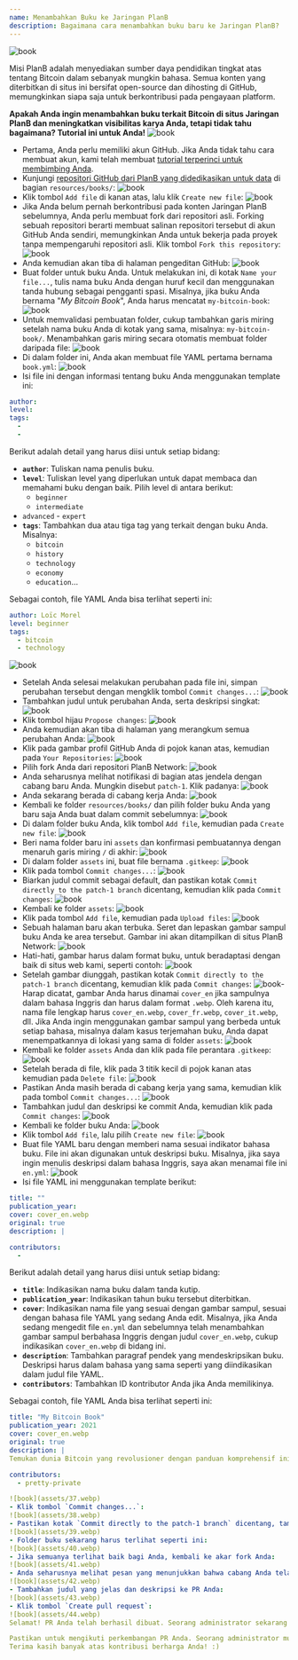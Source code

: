 ```yaml
---
name: Menambahkan Buku ke Jaringan PlanB
description: Bagaimana cara menambahkan buku baru ke Jaringan PlanB?
---
```

![book](assets/cover.webp)

Misi PlanB adalah menyediakan sumber daya pendidikan tingkat atas tentang Bitcoin dalam sebanyak mungkin bahasa. Semua konten yang diterbitkan di situs ini bersifat open-source dan dihosting di GitHub, memungkinkan siapa saja untuk berkontribusi pada pengayaan platform.

**Apakah Anda ingin menambahkan buku terkait Bitcoin di situs Jaringan PlanB dan meningkatkan visibilitas karya Anda, tetapi tidak tahu bagaimana? Tutorial ini untuk Anda!**
![book](assets/01.webp)
- Pertama, Anda perlu memiliki akun GitHub. Jika Anda tidak tahu cara membuat akun, kami telah membuat [tutorial terperinci untuk membimbing Anda](https://planb.network/tutorials/contribution/others/create-github-account-a75fc39d-f0d0-44dc-9cd5-cd94aee0c07c).
- Kunjungi [repositori GitHub dari PlanB yang didedikasikan untuk data](https://github.com/PlanB-Network/bitcoin-educational-content/tree/dev/resources/books) di bagian `resources/books/`:
![book](assets/02.webp)
- Klik tombol `Add file` di kanan atas, lalu klik `Create new file`:
![book](assets/03.webp)
- Jika Anda belum pernah berkontribusi pada konten Jaringan PlanB sebelumnya, Anda perlu membuat fork dari repositori asli. Forking sebuah repositori berarti membuat salinan repositori tersebut di akun GitHub Anda sendiri, memungkinkan Anda untuk bekerja pada proyek tanpa mempengaruhi repositori asli. Klik tombol `Fork this repository`:
![book](assets/04.webp)
- Anda kemudian akan tiba di halaman pengeditan GitHub:
![book](assets/05.webp)
- Buat folder untuk buku Anda. Untuk melakukan ini, di kotak `Name your file...`, tulis nama buku Anda dengan huruf kecil dan menggunakan tanda hubung sebagai pengganti spasi. Misalnya, jika buku Anda bernama "*My Bitcoin Book*", Anda harus mencatat `my-bitcoin-book`:
![book](assets/06.webp)
- Untuk memvalidasi pembuatan folder, cukup tambahkan garis miring setelah nama buku Anda di kotak yang sama, misalnya: `my-bitcoin-book/`. Menambahkan garis miring secara otomatis membuat folder daripada file:
![book](assets/07.webp)
- Di dalam folder ini, Anda akan membuat file YAML pertama bernama `book.yml`:
![book](assets/08.webp)
- Isi file ini dengan informasi tentang buku Anda menggunakan template ini:

```yaml
author: 
level: 
tags:
  - 
  - 
```

Berikut adalah detail yang harus diisi untuk setiap bidang:
- **`author`**: Tuliskan nama penulis buku.
- **`level`**: Tuliskan level yang diperlukan untuk dapat membaca dan memahami buku dengan baik. Pilih level di antara berikut:
	- `beginner`
	- `intermediate`
- `advanced` - `expert`
- **`tags`**: Tambahkan dua atau tiga tag yang terkait dengan buku Anda. Misalnya:
    - `bitcoin`
    - `history`
    - `technology`
    - `economy`
    - `education`...

Sebagai contoh, file YAML Anda bisa terlihat seperti ini:

```yaml
author: Loïc Morel
level: beginner
tags:
  - bitcoin
  - technology
```

![book](assets/09.webp)
- Setelah Anda selesai melakukan perubahan pada file ini, simpan perubahan tersebut dengan mengklik tombol `Commit changes...`:
![book](assets/10.webp)
- Tambahkan judul untuk perubahan Anda, serta deskripsi singkat: ![book](assets/11.webp)
- Klik tombol hijau `Propose changes`: ![book](assets/12.webp)
- Anda kemudian akan tiba di halaman yang merangkum semua perubahan Anda: ![book](assets/13.webp)
- Klik pada gambar profil GitHub Anda di pojok kanan atas, kemudian pada `Your Repositories`: ![book](assets/14.webp)
- Pilih fork Anda dari repositori PlanB Network: ![book](assets/15.webp)
- Anda seharusnya melihat notifikasi di bagian atas jendela dengan cabang baru Anda. Mungkin disebut `patch-1`. Klik padanya: ![book](assets/16.webp)
- Anda sekarang berada di cabang kerja Anda: ![book](assets/17.webp)
- Kembali ke folder `resources/books/` dan pilih folder buku Anda yang baru saja Anda buat dalam commit sebelumnya: ![book](assets/18.webp)
- Di dalam folder buku Anda, klik tombol `Add file`, kemudian pada `Create new file`: ![book](assets/19.webp)
- Beri nama folder baru ini `assets` dan konfirmasi pembuatannya dengan menaruh garis miring `/` di akhir: ![book](assets/20.webp)
- Di dalam folder `assets` ini, buat file bernama `.gitkeep`: ![book](assets/21.webp)
- Klik pada tombol `Commit changes...`: ![book](assets/22.webp)
- Biarkan judul commit sebagai default, dan pastikan kotak `Commit directly to the patch-1 branch` dicentang, kemudian klik pada `Commit changes`: ![book](assets/23.webp)
- Kembali ke folder `assets`: ![book](assets/24.webp)
- Klik pada tombol `Add file`, kemudian pada `Upload files`: ![book](assets/25.webp)
- Sebuah halaman baru akan terbuka. Seret dan lepaskan gambar sampul buku Anda ke area tersebut. Gambar ini akan ditampilkan di situs PlanB Network: ![book](assets/26.webp)
- Hati-hati, gambar harus dalam format buku, untuk beradaptasi dengan baik di situs web kami, seperti contoh: ![book](assets/27.webp)
- Setelah gambar diunggah, pastikan kotak `Commit directly to the patch-1 branch` dicentang, kemudian klik pada `Commit changes`: ![book](assets/28.webp)- Harap dicatat, gambar Anda harus dinamai `cover_en` jika sampulnya dalam bahasa Inggris dan harus dalam format `.webp`. Oleh karena itu, nama file lengkap harus `cover_en.webp`, `cover_fr.webp`, `cover_it.webp`, dll. Jika Anda ingin menggunakan gambar sampul yang berbeda untuk setiap bahasa, misalnya dalam kasus terjemahan buku, Anda dapat menempatkannya di lokasi yang sama di folder `assets`: ![book](assets/29.webp)
- Kembali ke folder `assets` Anda dan klik pada file perantara `.gitkeep`: ![book](assets/30.webp)
- Setelah berada di file, klik pada 3 titik kecil di pojok kanan atas kemudian pada `Delete file`: ![book](assets/31.webp)
- Pastikan Anda masih berada di cabang kerja yang sama, kemudian klik pada tombol `Commit changes...`: ![book](assets/32.webp)
- Tambahkan judul dan deskripsi ke commit Anda, kemudian klik pada `Commit changes`: ![book](assets/33.webp)
- Kembali ke folder buku Anda: ![book](assets/34.webp)
- Klik tombol `Add file`, lalu pilih `Create new file`:
![book](assets/35.webp)
- Buat file YAML baru dengan memberi nama sesuai indikator bahasa buku. File ini akan digunakan untuk deskripsi buku. Misalnya, jika saya ingin menulis deskripsi dalam bahasa Inggris, saya akan menamai file ini `en.yml`:
![book](assets/36.webp)
- Isi file YAML ini menggunakan template berikut:
```yaml
title: ""
publication_year: 
cover: cover_en.webp
original: true
description: |

contributors:
  - 
```

Berikut adalah detail yang harus diisi untuk setiap bidang:
- **`title`**: Indikasikan nama buku dalam tanda kutip.
- **`publication_year`**: Indikasikan tahun buku tersebut diterbitkan.
- **`cover`**: Indikasikan nama file yang sesuai dengan gambar sampul, sesuai dengan bahasa file YAML yang sedang Anda edit. Misalnya, jika Anda sedang mengedit file `en.yml` dan sebelumnya telah menambahkan gambar sampul berbahasa Inggris dengan judul `cover_en.webp`, cukup indikasikan `cover_en.webp` di bidang ini.
- **`description`**: Tambahkan paragraf pendek yang mendeskripsikan buku. Deskripsi harus dalam bahasa yang sama seperti yang diindikasikan dalam judul file YAML.
- **`contributors`**: Tambahkan ID kontributor Anda jika Anda memilikinya.

Sebagai contoh, file YAML Anda bisa terlihat seperti ini:

```yaml
title: "My Bitcoin Book"
publication_year: 2021
cover: cover_en.webp
original: true
description: |
Temukan dunia Bitcoin yang revolusioner dengan panduan komprehensif ini yang disesuaikan untuk pemula. My Bitcoin Book mengungkap kompleksitas Bitcoin, menyediakan pengenalan yang jelas dan ringkas tentang bagaimana protokol bekerja. Dari teknologi revolusionernya hingga dampak potensialnya terhadap ekonomi global, buku ini menawarkan wawasan berharga dan pengetahuan praktis. Sempurna bagi mereka yang baru mengenal Bitcoin, buku ini mencakup dasar-dasar, tips keamanan, dan masa depan keuangan digital. Menyelami masa depan uang dan memberdayakan diri Anda dengan pengetahuan untuk dengan percaya diri menavigasi era digital.

contributors:
  - pretty-private

![book](assets/37.webp)
- Klik tombol `Commit changes...`:
![book](assets/38.webp)
- Pastikan kotak `Commit directly to the patch-1 branch` dicentang, tambahkan judul, lalu klik `Commit changes`:
![book](assets/39.webp)
- Folder buku sekarang harus terlihat seperti ini:
![book](assets/40.webp)
- Jika semuanya terlihat baik bagi Anda, kembali ke akar fork Anda:
![book](assets/41.webp)
- Anda seharusnya melihat pesan yang menunjukkan bahwa cabang Anda telah dimodifikasi. Klik tombol `Compare & pull request`:
![book](assets/42.webp)
- Tambahkan judul yang jelas dan deskripsi ke PR Anda:
![book](assets/43.webp)
- Klik tombol `Create pull request`:
![book](assets/44.webp)
Selamat! PR Anda telah berhasil dibuat. Seorang administrator sekarang akan meninjau dan, jika semuanya sesuai, menggabungkannya ke dalam repositori utama dari Jaringan PlanB. Anda seharusnya melihat buku Anda muncul di situs web beberapa hari kemudian.

Pastikan untuk mengikuti perkembangan PR Anda. Seorang administrator mungkin meninggalkan komentar meminta informasi tambahan. Selama PR Anda belum divalidasi, Anda dapat melihatnya di tab `Pull requests` pada repositori GitHub Jaringan PlanB.
Terima kasih banyak atas kontribusi berharga Anda! :)
